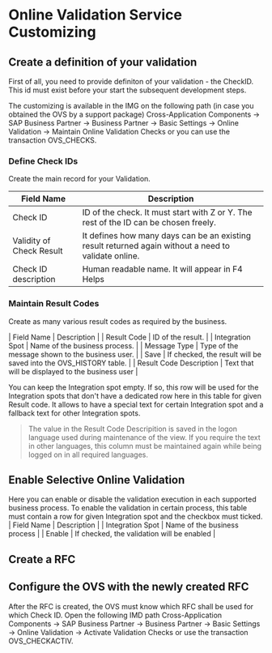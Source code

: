 # Online Validation Service Customizing

## Create a definition of your validation

First of all, you need to provide definiton of your validation - the CheckID. This id must exist before your start the subsequent development steps. 

The customizing is available in the IMG on the following path (in case you obtained the OVS by a support package)
Cross-Application Components -> SAP Business Partner -> Business Partner -> Basic Settings -> Online Validation -> Maintain Online Validation Checks
or you can use the transaction OVS_CHECKS. 

### Define Check IDs
Create the main record for your Validation.

| Field Name | Description |
| ----------- | ----------- |
| Check ID | ID of the check. It must start with Z or Y. The rest of the ID can be chosen freely.  |
| Validity of Check Result| It defines how many days can be an existing result returned again without a need to validate online. |
| Check ID description | Human readable name. It will appear in F4 Helps |

### Maintain Result Codes
Create as many various result codes as required by the business. 

| Field Name | Description |
| Result Code | ID of the result. |
| Integration Spot | Name of the business process.  |
| Message Type | Type of the message shown to the business user. |
| Save | If checked, the result will be saved into the OVS_HISTORY table. | 
| Result Code Description | Text that will be displayed to the business user |

You can keep the Integration spot empty. If so, this row will be used for the Integration spots that don't have a dedicated row here in this table for given Result code. It allows to have a special text for certain Integration spot and a fallback text for other Integration spots. 

> The value in the Result Code Descripition is saved in the logon language used during maintenance of the view. If you require the text in other languages, this column must be maintained again while being logged on in all required languages. 

## Enable Selective Online Validation
Here you can enable or disable the validation execution in each supported business process. To enable the validation in certain process, this table must contain a row for given Integration spot and the checkbox must ticked. 
| Field Name | Description |
| Integration Spot | Name of the business process |
| Enable | If checked, the validation will be enabled | 


## Create a RFC

## Configure the OVS with the newly created RFC
After the RFC is created, the OVS must know which RFC shall be used for which Check ID. Open the following IMD path Cross-Application Components -> SAP Business Partner -> Business Partner -> Basic Settings -> Online Validation -> Activate Validation Checks
or use the transaction OVS_CHECKACTIV. 
